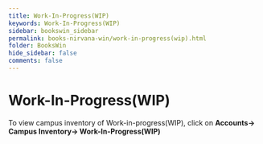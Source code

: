 ```yaml
---
title: Work-In-Progress(WIP)
keywords: Work-In-Progress(WIP)
sidebar: bookswin_sidebar
permalink: books-nirvana-win/work-in-progress(wip).html
folder: BooksWin
hide_sidebar: false
comments: false
---
```


# Work-In-Progress(WIP)

To view campus inventory of Work-in-progress(WIP), click on **Accounts-> Campus Inventory-> Work-In-Progress(WIP)**

